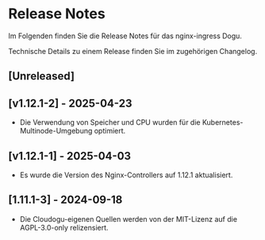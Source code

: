 # Release Notes

Im Folgenden finden Sie die Release Notes für das nginx-ingress Dogu.

Technische Details zu einem Release finden Sie im zugehörigen Changelog.

## [Unreleased]

## [v1.12.1-2] - 2025-04-23
* Die Verwendung von Speicher und CPU wurden für die Kubernetes-Multinode-Umgebung optimiert.

## [v1.12.1-1] - 2025-04-03
* Es wurde die Version des Nginx-Controllers auf 1.12.1 aktualisiert.

## [1.11.1-3] - 2024-09-18
* Die Cloudogu-eigenen Quellen werden von der MIT-Lizenz auf die AGPL-3.0-only relizensiert.